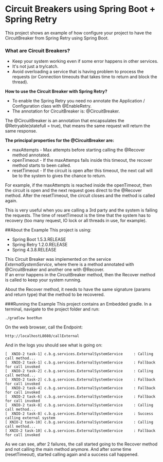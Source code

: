# Circuit Breakers using Spring Boot + Spring Retry

This project shows an example of how configure your project to have the CircuitBreaker from Spring Retry using Spring Boot.

### What are Circuit Breakers?

* Keep your system working even if some error happens in other services.
* It's not just a try/catch.
* Avoid overloading a service that is having problem to process the requests (or Connection timeouts that takes time to return and block the thread).

**How to use the Circuit Breaker with Spring Retry?**

* To enable the Spring Retry you need no annotate the Application / Configuration class with @EnableRetry.
* The annotation for CircuitBreaker is: @CircuitBreaker.

The @CircuitBreaker is an annotation that encapsulates the @Retryable(statefull = true), that means the same request will return the same response.

**The principal properties for the @CircuitBreaker are:**

* maxAttempts - Max attempts before starting calling the @Recover method annotated.
* openTimeout - If the maxAttemps fails inside this timeout, the recover method starts to been called.
* resetTimeout - If the circuit is open after this timeout, the next call will be to the system to gives the chance to return.

For example, if the maxAttempts is reached inside the openTimeout, then the circuit is open and the next request goes direct to the @Recover method. After the resetTimeout, the circuit closes and the method is called again.

This is very useful when you are calling a 3rd party and the system is failing the requests. The time of resetTimeout is the time that the system has to recovery (too many request, IO lock or all threads in use, for example).

##About the Example
This project is using:

* Spring Boot 1.5.3.RELEASE 
* Spring Retry 1.2.0.RELEASE
* Spring 4.3.8.RELEASE

This Circuit Breaker was implemented on the service *ExternalSystemService*, where there is a method annotated with @CircuitBreaker and another one with @Recover.
<br/>If an error happens in the CircuitBreaker method, then the Recover method is called to keep your system running.

About the Recover method, it needs to have the same signature (params and return type) that the method to be recovered.

###Running the Example
This project contains an Embedded gradle. 
In a terminal, navigate to the project folder and run:

`./gradlew bootRun`
  
On the web browser, call the Endpoint: 

`http://localhostL8080/callExternal`

And in the logs you should see what is going on:

`[  XNIO-2 task-1] c.b.g.services.ExternalSystemService     : Calling call method...`<br/>
`[  XNIO-2 task-1] c.b.g.services.ExternalSystemService     : Fallback for call invoked`<br/>
`[  XNIO-2 task-2] c.b.g.services.ExternalSystemService     : Calling call method...`<br/>
`[  XNIO-2 task-2] c.b.g.services.ExternalSystemService     : Fallback for call invoked`<br/>
`[  XNIO-2 task-4] c.b.g.services.ExternalSystemService     : Fallback for call invoked`<br/>
`[  XNIO-2 task-6] c.b.g.services.ExternalSystemService     : Fallback for call invoked`<br/>
`[  XNIO-2 task-8] c.b.g.services.ExternalSystemService     : Calling call method...`<br/>
`[  XNIO-2 task-8] c.b.g.services.ExternalSystemService     : Success calling external system`<br/>
`[ XNIO-2 task-10] c.b.g.services.ExternalSystemService     : Calling call method...`<br/>
`[ XNIO-2 task-10] c.b.g.services.ExternalSystemService     : Fallback for call invoked`<br/>

As we can see, after 2 failures, the call started going to the Recover method and not calling the main method anymore.
And after some time (resetTimeout), started calling again and a success call happened. 

